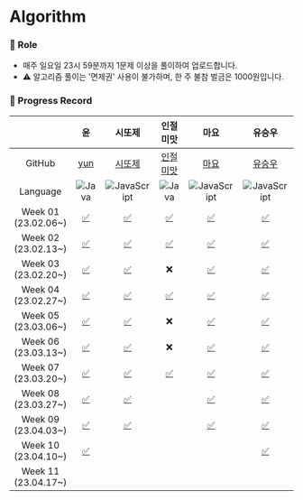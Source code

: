 # Algorithm

### 📍 Role

- 매주 일요일 23시 59분까지 1문제 이상을 풀이하여 업로드합니다.
- ⚠️ 알고리즘 풀이는 '면제권' 사용이 불가하며, 한 주 불참 벌금은 1000원입니다.

### 📍 Progress Record


|                         |                              윤                              |                            시또제                            |                           인절미맛                           |                             마요                             |                            유승우                            |                          취할준비생                          |                             Min                              |                           Jureamer                           |                            장종욱                            |                              YS                              |
| :---------------------: | :----------------------------------------------------------: | :----------------------------------------------------------: | :----------------------------------------------------------: | :----------------------------------------------------------: | :----------------------------------------------------------: | :----------------------------------------------------------: | :----------------------------------------------------------: | :----------------------------------------------------------: | :----------------------------------------------------------: | :----------------------------------------------------------: |
|         GitHub          |             [yun](https://github.com/yunji1201)              |            [시또제](https://github.com/leesiyun)             |          [인절미맛](https://awasteland.github.io/)           |              [마요](https://github.com/mayo516)              |            [유승우](https://github.com/berenickt)            |           [취할준비생](https://github.com/cyd5538)           |           [Min](https://github.com/Minju20200305)            |           [Jureamer](https://github.com/jureamer)            |            [장종욱](https://github.com/kowo1001)             |              [YS](https://github.com/yeongsik)               |
|        Language         | ![Java](https://img.shields.io/badge/Java-ED8B00?style=for-the-badge&logo=openjdk&logoColor=white) | ![JavaScript](https://img.shields.io/badge/javascript-%23323330.svg?style=for-the-badge&logo=javascript&logoColor=%23F7DF1E) | ![Java](https://img.shields.io/badge/Java-ED8B00?style=for-the-badge&logo=openjdk&logoColor=white) | ![JavaScript](https://img.shields.io/badge/javascript-%23323330.svg?style=for-the-badge&logo=javascript&logoColor=%23F7DF1E) | ![JavaScript](https://img.shields.io/badge/javascript-%23323330.svg?style=for-the-badge&logo=javascript&logoColor=%23F7DF1E) | ![JavaScript](https://img.shields.io/badge/javascript-%23323330.svg?style=for-the-badge&logo=javascript&logoColor=%23F7DF1E) | ![JavaScript](https://img.shields.io/badge/javascript-%23323330.svg?style=for-the-badge&logo=javascript&logoColor=%23F7DF1E) | ![Python](https://img.shields.io/badge/python-3670A0?style=for-the-badge&logo=python&logoColor=ffdd54) | ![Python](https://img.shields.io/badge/python-3670A0?style=for-the-badge&logo=python&logoColor=ffdd54) | ![Java](https://img.shields.io/badge/Java-ED8B00?style=for-the-badge&logo=openjdk&logoColor=white) |
| Week 01</br>(23.02.06~) | [✅](https://github.com/get-into-the-coding-field/Algorithm/tree/main/%EC%9C%A4/w1) | [✅](https://github.com/get-into-the-coding-field/Algorithm/blob/main/%EC%8B%9C%EB%98%90%EC%A0%9C/hackerRank/electronics-shop.mdx) | [✅](https://github.com/get-into-the-coding-field/Algorithm/blob/main/%EC%9D%B8%EC%A0%88%EB%AF%B8%EB%A7%9B/23-02_1%EC%A3%BC%EC%B0%A8.md) | [✅](https://github.com/get-into-the-coding-field/Algorithm/blob/main/%EB%A7%88%EC%9A%94/%EC%8A%A4%ED%83%9D%ED%81%90/%ED%94%84%EB%A6%B0%ED%84%B0.js) | [✅](https://github.com/get-into-the-coding-field/Algorithm/blob/main/유승우/week1_공주구하기-큐.js) | [✅](https://github.com/get-into-the-coding-field/Algorithm/tree/main/%EC%B7%A8%ED%95%A0%EC%A4%80%EB%B9%84%EC%83%9D/programmers) |                                                              | [✅](https://github.com/get-into-the-coding-field/Algorithm/blob/main/%EC%A3%BC%EB%A6%AC%EB%A8%B8/2-2w/%EB%95%85%EB%94%B0%EB%A8%B9%EA%B8%B0.py) | [✅](https://github.com/get-into-the-coding-field/Algorithm/blob/main/%EC%9E%A5%EC%A2%85%EC%9A%B1/bacjoon_countword.mdx) |                              ❌                               |
| Week 02</br>(23.02.13~) | [✅](https://github.com/get-into-the-coding-field/Algorithm/tree/main/%EC%9C%A4/w2/emergency) | [✅](https://github.com/get-into-the-coding-field/Algorithm/tree/main/시또제/hackerRank/cats-and-a-mouse.mdx) | [✅](https://github.com/get-into-the-coding-field/Algorithm/blob/main/%EC%9D%B8%EC%A0%88%EB%AF%B8%EB%A7%9B/%EC%95%8C%EA%B3%A0%EB%A6%AC%EC%A6%98/%EB%B0%B1%EC%A4%80/23-02-19-ag2.java) | [✅](https://github.com/get-into-the-coding-field/Algorithm/tree/main/%EB%A7%88%EC%9A%94/%ED%95%B4%EC%8B%9C) | [✅](https://github.com/get-into-the-coding-field/Algorithm/blob/main/유승우/week2_LRU-kakao-2-unshift-splie.js) | [✅](https://github.com/get-into-the-coding-field/Algorithm/tree/main/%EC%B7%A8%ED%95%A0%EC%A4%80%EB%B9%84%EC%83%9D/11659) |                                                              | [✅](https://github.com/get-into-the-coding-field/Algorithm/blob/main/%EC%A3%BC%EB%A6%AC%EB%A8%B8/%EC%89%AC%EC%9A%B4%20%EC%B5%9C%EB%8B%A8%EA%B1%B0%EB%A6%AC.py) | [✅](https://github.com/get-into-the-coding-field/Algorithm/blob/main/%EC%9E%A5%EC%A2%85%EC%9A%B1/programmers_ponketmon.mdx) | [✅](https://github.com/get-into-the-coding-field/Algorithm/tree/97ae2cefb2fd6030a0cde403fa6f4ce5c8229899/ys) |
| Week 03</br>(23.02.20~) | [✅](https://github.com/get-into-the-coding-field/Algorithm/blob/main/%EC%9C%A4/w3/ballgame/BallGame.java) | [✅](https://github.com/get-into-the-coding-field/Algorithm/tree/main/시또제/hackerRank/picking-numbers.mdx) |                              ❌                               | [✅](https://github.com/get-into-the-coding-field/Algorithm/commit/086f115cd77bddc8b969ff7ecacde89f4ce8536e) | [✅](https://github.com/get-into-the-coding-field/Algorithm/blob/main/%EC%9C%A0%EC%8A%B9%EC%9A%B0/week3_%EC%A1%B0%ED%95%A9%20%EA%B5%AC%ED%95%98%EA%B8%B0.js) | [✅](https://github.com/get-into-the-coding-field/Algorithm/tree/main/%EC%B7%A8%ED%95%A0%EC%A4%80%EB%B9%84%EC%83%9D/11478) |                                                              | [✅](https://github.com/get-into-the-coding-field/Algorithm/blob/main/%EC%A3%BC%EB%A6%AC%EB%A8%B8/2-3w/%EB%A1%A4%EC%BC%80%EC%9D%B4%ED%81%AC%20%EC%9E%90%EB%A5%B4%EA%B8%B0.py) | [✅](https://github.com/get-into-the-coding-field/Algorithm/blob/main/%EC%9E%A5%EC%A2%85%EC%9A%B1/leetcode/leetcode_substring.mdx) | [✅](https://github.com/get-into-the-coding-field/Algorithm/tree/main/ys) |
| Week 04</br>(23.02.27~) | [✅](https://github.com/get-into-the-coding-field/Algorithm/blob/main/%EC%9C%A4/w4/lengthSlice/LengthSlice.java) | [✅](https://github.com/get-into-the-coding-field/Algorithm/tree/main/시또제/hackerRank/the-hurdle-race.mdx) | [✅](https://github.com/get-into-the-coding-field/Algorithm/blob/main/%EC%9D%B8%EC%A0%88%EB%AF%B8%EB%A7%9B/%EC%95%8C%EA%B3%A0%EB%A6%AC%EC%A6%98/%EB%B0%B1%EC%A4%80/1%EC%B0%A8%EC%9B%90%20%EB%B0%B0%EC%97%B4(%EC%B5%9C%EB%8C%80%EA%B0%92).md) | [✅](https://github.com/get-into-the-coding-field/Algorithm/blob/main/%EB%A7%88%EC%9A%94/%EA%B7%B8%EB%9E%98%ED%94%84/%EA%B0%80%EC%9E%A5%EB%A8%BC%EB%85%B8%EB%93%9C.js) | [✅](https://github.com/get-into-the-coding-field/Algorithm/blob/main/유승우/week4_돌다리-건너기.js) | [✅](https://github.com/get-into-the-coding-field/Algorithm/tree/main/%EC%B7%A8%ED%95%A0%EC%A4%80%EB%B9%84%EC%83%9D/1912) |                                                              | [✅](https://github.com/get-into-the-coding-field/Algorithm/blob/main/%EC%A3%BC%EB%A6%AC%EB%A8%B8/2-4w/%ED%9A%8C%EC%9D%98%EC%8B%A4%20%EB%B0%B0%EC%A0%95.py) | [✅](https://github.com/get-into-the-coding-field/Algorithm/blob/main/%EC%9E%A5%EC%A2%85%EC%9A%B1/programmers/player%20who%20did%20not%20finish%20the%20race.mdx) |                              ❌                               |
| Week 05</br>(23.03.06~) | [✅](https://github.com/get-into-the-coding-field/Algorithm/blob/main/%EC%9C%A4/w5/competition/Competition.java) | [✅](https://github.com/get-into-the-coding-field/Algorithm/tree/main/시또제/hackerRank/designer-pdf-viewer.mdx) |                              ❌                               | [✅](https://github.com/get-into-the-coding-field/Algorithm/tree/main/%EB%A7%88%EC%9A%94/%ED%8C%8C%EC%9D%B4%EC%8D%AC%EA%B8%B0%EB%B3%B8) | [✅](https://github.com/get-into-the-coding-field/Algorithm/blob/main/유승우/week5-폰켓몬.js) | [✅](https://github.com/get-into-the-coding-field/Algorithm/tree/main/%EC%B7%A8%ED%95%A0%EC%A4%80%EB%B9%84%EC%83%9D/1644) |                                                              | [✅](https://github.com/get-into-the-coding-field/Algorithm/blob/main/%EC%A3%BC%EB%A6%AC%EB%A8%B8/3-1w/%5B3%EC%B0%A8%5D%20%EB%B0%A9%EA%B8%88%20%EA%B7%B8%20%EA%B3%A1.py) | [✅](https://github.com/get-into-the-coding-field/Algorithm/blob/main/%EC%9E%A5%EC%A2%85%EC%9A%B1/programmers/hash/phonebooklist.mdx) | [✅](https://github.com/get-into-the-coding-field/Algorithm/blob/main/ys/boj/Boj2240.java) |
| Week 06</br>(23.03.13~) | [✅](https://github.com/get-into-the-coding-field/Algorithm/blob/main/%EC%9C%A4/w6/caesarCode/CaesarCode.java) | [✅](https://github.com/get-into-the-coding-field/Algorithm/tree/main/시또제/hackerRank/counting-valleys.mdx) |                              ❌                               | [✅](https://github.com/get-into-the-coding-field/Algorithm/tree/main/%EB%A7%88%EC%9A%94/%ED%8C%8C%EC%9D%B4%EC%8D%AC%EA%B8%B0%EB%B3%B8) | [✅](https://github.com/get-into-the-coding-field/Algorithm/blob/main/유승우/week6_완주하지못한선수.js) | [✅](https://github.com/get-into-the-coding-field/Algorithm/tree/main/%EC%B7%A8%ED%95%A0%EC%A4%80%EB%B9%84%EC%83%9D/2156) |                                                              | [✅](https://github.com/get-into-the-coding-field/Algorithm/blob/main/%EC%A3%BC%EB%A6%AC%EB%A8%B8/3-2w/2589.%20%EB%B3%B4%EB%AC%BC%EC%84%AC.py) | [✅](https://github.com/get-into-the-coding-field/Algorithm/blob/main/%EC%9E%A5%EC%A2%85%EC%9A%B1/programmers/hash/Camouflage.mdx) | [✅](https://github.com/get-into-the-coding-field/Algorithm/blob/main/ys/programmers/Prog12947.java) |
| Week 07</br>(23.03.20~) | [✅](https://github.com/get-into-the-coding-field/Algorithm/blob/main/%EC%9C%A4/w7/AlienDictionary.java) | [✅](https://github.com/get-into-the-coding-field/Algorithm/tree/main/시또제/hackerRank/between-two-sets.mdx) | [✅](https://github.com/get-into-the-coding-field/Algorithm/blob/main/%EC%9D%B8%EC%A0%88%EB%AF%B8%EB%A7%9B/%EC%95%8C%EA%B3%A0%EB%A6%AC%EC%A6%98/%EB%B0%B1%EC%A4%80/3052.java) | [✅](https://github.com/get-into-the-coding-field/Algorithm/blob/main/%EB%A7%88%EC%9A%94/%EA%B8%B0%EB%B3%B8%EB%AC%B8%EC%A0%9C/%ED%94%BC%EC%9E%90%EB%82%98%EB%88%A0%EB%A8%B9%EA%B8%B0.py) | [✅](https://github.com/get-into-the-coding-field/Algorithm/blob/main/유승우/week7_기능개발.js) | [✅](https://github.com/get-into-the-coding-field/Algorithm/tree/main/%EC%B7%A8%ED%95%A0%EC%A4%80%EB%B9%84%EC%83%9D/1931) |                                                              | [✅](https://github.com/get-into-the-coding-field/Algorithm/blob/main/%EC%A3%BC%EB%A6%AC%EB%A8%B8/3-3w/1238.%20%ED%8C%8C%ED%8B%B0.py) | [✅](https://github.com/get-into-the-coding-field/Algorithm/blob/main/%EC%9E%A5%EC%A2%85%EC%9A%B1/programmers/stack%26que/%EA%B8%B0%EB%8A%A5%EA%B0%9C%EB%B0%9C.mdx) |                                                              |
| Week 08</br>(23.03.27~) | [✅](https://github.com/get-into-the-coding-field/Algorithm/blob/main/%EC%9C%A4/w8/LifeBoat.java) | [✅](https://github.com/get-into-the-coding-field/Algorithm/tree/main/시또제/hackerRank/a-very-big-sum.mdx) |                                                              | [✅](https://github.com/get-into-the-coding-field/Algorithm/blob/main/%EB%A7%88%EC%9A%94/%EA%B7%B8%EB%A6%AC%EB%94%94/%ED%81%B0%20%EC%88%98%EC%9D%98%20%EB%B2%95%EC%B9%99.py) | [✅](https://github.com/get-into-the-coding-field/Algorithm/blob/main/유승우/week8_level-3_이중우선순위큐.js) | [✅](https://github.com/get-into-the-coding-field/Algorithm/tree/main/%EC%B7%A8%ED%95%A0%EC%A4%80%EB%B9%84%EC%83%9D/1339) |                                                              | [✅](https://github.com/get-into-the-coding-field/Algorithm/blob/main/%EC%A3%BC%EB%A6%AC%EB%A8%B8/4-1w/2234.%20%EC%84%B1%EA%B3%BD.py) | [✅](https://github.com/get-into-the-coding-field/Algorithm/blob/main/%EC%9E%A5%EC%A2%85%EC%9A%B1/programmers/stack%26que/%EC%98%AC%EB%B0%94%EB%A5%B8%EA%B4%84%ED%98%B8.mdx) |                                                              |
| Week 09</br>(23.04.03~) |                            [✅]()                             | [✅](https://github.com/get-into-the-coding-field/Algorithm/tree/main/시또제/hackerRank/apple-and-orange.mdx) |                                                              | [✅](https://github.com/get-into-the-coding-field/Algorithm/blob/main/%EB%A7%88%EC%9A%94/%EA%B8%B0%EB%B3%B8%EB%AC%B8%EC%A0%9C/%EC%98%B7%EA%B0%80%EA%B2%8C%ED%95%A0%EC%9D%B8%EB%B0%9B%EA%B8%B0.py) | [✅](https://github.com/get-into-the-coding-field/Algorithm/blob/main/%EC%9C%A0%EC%8A%B9%EC%9A%B0/week9_level-2_%EA%B0%80%EC%9E%A5%ED%81%B0%EC%88%98.js) | [✅](https://github.com/get-into-the-coding-field/Algorithm/tree/main/%EC%B7%A8%ED%95%A0%EC%A4%80%EB%B9%84%EC%83%9D/1449) |                                                              | [✅](https://github.com/get-into-the-coding-field/Algorithm/blob/main/%EC%A3%BC%EB%A6%AC%EB%A8%B8/4-1w/%5Bremark%5D%2012865.%20%ED%8F%89%EB%B2%94%ED%95%9C%20%EB%B0%B0%EB%82%AD.py) | [✅](https://github.com/get-into-the-coding-field/Algorithm/blob/main/%EC%9E%A5%EC%A2%85%EC%9A%B1/programmers/stack%26que/%EC%A3%BC%EC%8B%9D%EA%B0%80%EA%B2%A9.mdx) |                                                              |
| Week 10</br>(23.04.10~) |                            [✅]()                             |                                                              |                                                              |                                                              | [✅](https://github.com/get-into-the-coding-field/Algorithm/blob/main/유승우/week10_level-2-H-index.js) |   [✅](https://github.com/get-into-the-coding-field/Algorithm/tree/main/%EC%B7%A8%ED%95%A0%EC%A4%80%EB%B9%84%EC%83%9D/2606)                                                           |                                                              |    [✅](https://github.com/get-into-the-coding-field/Algorithm/blob/main/%EC%A3%BC%EB%A6%AC%EB%A8%B8/4-2w/1918.%20%ED%9B%84%EC%9C%84%20%ED%91%9C%EA%B8%B0%EC%8B%9D.py)                                                          |                                                              |                                                              |
Week 11</br>(23.04.17~)| |||||||[✅](https://github.com/get-into-the-coding-field/Algorithm/blob/main/%EC%A3%BC%EB%A6%AC%EB%A8%B8/4-2w/%ED%92%8D%EC%84%A0%20%ED%84%B0%ED%8A%B8%EB%A6%AC%EA%B8%B0.py)||
